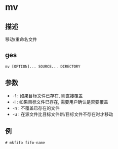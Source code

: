 # mv

## 描述

移动/重命名文件

## ges

    mv [OPTION]... SOURCE... DIRECTORY

## 参数
- -f : 如果目标文件已存在, 则直接覆盖
- -i : 如果目标文件已存在, 需要用户确认是否要覆盖
- -n : 不覆盖已存在的文件
- -u : 在源文件比目标文件新/目标文件不存在时才移动

## 例

    # mkfifo fifo-name

